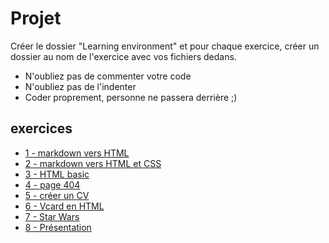 # Projet
Créer le dossier "Learning environment" et pour chaque exercice, créer un dossier au nom de l'exercice avec vos fichiers dedans.

- N'oubliez pas de commenter votre code
- N'oubliez pas de l'indenter
- Coder proprement, personne ne passera derrière ;)


## exercices

- [1 - markdown vers HTML](1-exercice-markdown-to-html.md)
- [2 - markdown vers HTML et CSS](2-exercice-markdown-to-html-and-css.md)
- [3 - HTML basic](3-exercice-html-basic.md)
- [4 - page 404](4-exercice-404-html.md)
- [5 - créer un CV](5-exercice-creer-un-cv.md)
- [6 - Vcard en HTML](6-exercice-vcard-html.md)
- [7 - Star Wars](7-exercice-star-wars.md)
- [8 - Présentation](8-exercice-summary.md)
